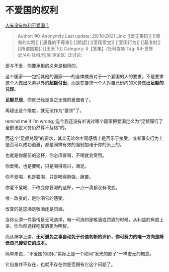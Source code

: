# 不爱国的权利
[人有没有权利不爱国？](https://www.zhihu.com/question/48504087/answer/2194599793)

> Author: #0-Anonymity
> Last update: *29/10/2021*
> Link: [[爱无筹码]] [[尊重的实践]] [[愚蠢的不尊重]] [[期望]] [[爱国爱党]] [[爱国行为]] [[基准财]] [[所谓国籍]] [[王天下]]
> Category: #【答集】/社科答集
> Tag: #4-世界史/4A-社科/伦理
> 评论区:
> 泛讨论:

爱与不爱，你要承担的义务是相同的。

这个国家——包括其他的国家——的全体成员对于一个爱国的人的要求，不是要求这个人做出义务以外的**超额付出**，而是在要求一个人对自己份内的义务做出**足额的兑现**。

**足额兑现**，你就已经是当之无愧的爱国者了。

再超出这个限度，就无法作为“要求”了。

remind me if I’m wrong, 迄今我还没有听说过哪个国家把爱国定义为“足额履行了全部法定义务仍然算不及格”的。

而这个“足额兑现”的要求，其实无论你主观感情上是否乐于接受，或者事实行为上是否可以成功逃避，都是同样有效的强制加诸于你的头上的。

也就是你面前的这杯，你必须要喝，不喝就会受罚。

你爱喝，也是要喝，只是喝得高兴，满足。

你不爱喝，也是要喝，只是喝得勉强，痛苦。

你爱不爱喝、不改变你要喝的这杯，一点一滴都没有改变。

唯一改变的，是你喝它的感受。

改变的是这酒是敬酒还是罚酒。

当你认清一件事情是无可选择，唯一可选的是敬酒或罚酒的时候，从利益的角度上讲，你当然选择吃敬酒更为明智。

而从神学上讲，**无可避免之事自动免于价值判断的评价，你可努力的唯一方向是降低自己接受它的成本。**

简单来说，“不爱国的权利”实际上是一个如同“发光的影子”一样虚无的概念。

它自身并不存在，也就不存在你是否拥有它这个问题了。
